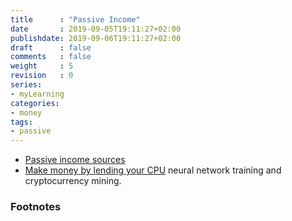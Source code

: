 ```yaml
---
title      : "Passive Income"
date       : 2019-09-05T19:11:27+02:00
publishdate: 2019-09-06T19:11:27+02:00
draft      : false
comments   : false
weight     : 5
revision   : 0
series:
- myLearning
categories:
- money
tags:
- passive
---
```


* [Passive income sources](https://docs.google.com/spreadsheets/d/1zS7lvDmNuRea7bG5FRid2I7cciTjiNsHRgq1MoGpU7k/edit?usp=sharing)
* [Make money by lending your CPU](https://www.loadteam.com/)
neural network training and cryptocurrency mining.

### Footnotes

[^1]:
[^2]:
